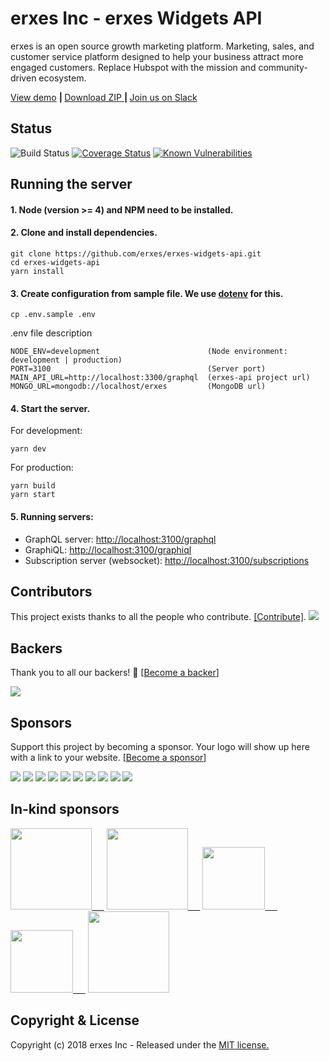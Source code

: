 # erxes Inc - erxes Widgets API

erxes is an open source growth marketing platform. Marketing, sales, and customer service platform designed to help your business attract more engaged customers. Replace Hubspot with the mission and community-driven ecosystem.

<a href="https://demohome.erxes.io/">View demo</a> <b>| </b> <a href="https://github.com/erxes/erxes-widgets-api/archive/master.zip">Download ZIP </a> <b> | </b> <a href="https://slack.erxes.io">Join us on Slack</a>

## Status  <br>

![Build Status](https://drone.erxes.io/api/badges/erxes/erxes-widgets-api/status.svg?branch=master)
[![Coverage Status](https://coveralls.io/repos/github/erxes/erxes-widgets-api/badge.svg?branch=master)](https://coveralls.io/github/erxes/erxes-widgets-api?branch=master)
[![Known Vulnerabilities](https://snyk.io/test/github/erxes/erxes-widgets-api/badge.svg)](https://snyk.io/test/github/erxes/erxes-widgets-api)

## Running the server

#### 1. Node (version >= 4) and NPM need to be installed.
#### 2. Clone and install dependencies.

```Shell
git clone https://github.com/erxes/erxes-widgets-api.git
cd erxes-widgets-api
yarn install
```

#### 3. Create configuration from sample file. We use [dotenv](https://github.com/motdotla/dotenv) for this.

```Shell
cp .env.sample .env
```

.env file description

```env
NODE_ENV=development                        (Node environment: development | production)
PORT=3100                                   (Server port)
MAIN_API_URL=http://localhost:3300/graphql  (erxes-api project url)
MONGO_URL=mongodb://localhost/erxes         (MongoDB url)
```

#### 4. Start the server.

For development:

```Shell
yarn dev
```

For production:

```Shell
yarn build
yarn start
```

#### 5. Running servers:

- GraphQL server: [http://localhost:3100/graphql](http://localhost:3100/graphql)
- GraphiQL: [http://localhost:3100/graphiql](http://localhost:3100/graphiql)
- Subscription server (websocket): [http://localhost:3100/subscriptions](http://localhost:3100/subscriptions)

## Contributors

This project exists thanks to all the people who contribute. [[Contribute]](CONTRIBUTING.md).
<a href="graphs/contributors"><img src="https://opencollective.com/erxes/contributors.svg?width=890" /></a>


## Backers

Thank you to all our backers! 🙏 [[Become a backer](https://opencollective.com/erxes#backer)]

<a href="https://opencollective.com/erxes#backers" target="_blank"><img src="https://opencollective.com/erxes/backers.svg?width=890"></a>


## Sponsors

Support this project by becoming a sponsor. Your logo will show up here with a link to your website. [[Become a sponsor](https://opencollective.com/erxes#sponsor)]

<a href="https://opencollective.com/erxes/sponsor/0/website" target="_blank"><img src="https://opencollective.com/erxes/sponsor/0/avatar.svg"></a>
<a href="https://opencollective.com/erxes/sponsor/1/website" target="_blank"><img src="https://opencollective.com/erxes/sponsor/1/avatar.svg"></a>
<a href="https://opencollective.com/erxes/sponsor/2/website" target="_blank"><img src="https://opencollective.com/erxes/sponsor/2/avatar.svg"></a>
<a href="https://opencollective.com/erxes/sponsor/3/website" target="_blank"><img src="https://opencollective.com/erxes/sponsor/3/avatar.svg"></a>
<a href="https://opencollective.com/erxes/sponsor/4/website" target="_blank"><img src="https://opencollective.com/erxes/sponsor/4/avatar.svg"></a>
<a href="https://opencollective.com/erxes/sponsor/5/website" target="_blank"><img src="https://opencollective.com/erxes/sponsor/5/avatar.svg"></a>
<a href="https://opencollective.com/erxes/sponsor/6/website" target="_blank"><img src="https://opencollective.com/erxes/sponsor/6/avatar.svg"></a>
<a href="https://opencollective.com/erxes/sponsor/7/website" target="_blank"><img src="https://opencollective.com/erxes/sponsor/7/avatar.svg"></a>
<a href="https://opencollective.com/erxes/sponsor/8/website" target="_blank"><img src="https://opencollective.com/erxes/sponsor/8/avatar.svg"></a>
<a href="https://opencollective.com/erxes/sponsor/9/website" target="_blank"><img src="https://opencollective.com/erxes/sponsor/9/avatar.svg"></a>

## In-kind sponsors

<a href="https://www.cloudflare.com/" target="_blank"><img src="https://s3.amazonaws.com/erxes/github/cloudflare.png" width="130px;" />&nbsp;&nbsp;&nbsp;&nbsp;&nbsp;</a>
<a href="https://cloud.google.com/developers/startups/" target="_blank"><img src="https://s3.amazonaws.com/erxes/github/cloud-logo.svg" width="130px;" />&nbsp;&nbsp;&nbsp;&nbsp;&nbsp;</a>
<a href="https://www.digitalocean.com/" target="_blank"><img src="https://s3.amazonaws.com/erxes/github/digitalocean.png" width="100px;" />&nbsp;&nbsp;&nbsp;&nbsp;&nbsp;</a>
<a href="https://www.transifex.com/" target="_blank"><img src="https://s3.amazonaws.com/erxes/github/transifex.png" width="100px;" />&nbsp;&nbsp;&nbsp;&nbsp;&nbsp;</a>
<a href="https://www.browserstack.com/" target="_blank"><img src="https://s3.amazonaws.com/erxes/github/browserstack.png" width="130px;" /></a>

## Copyright & License
Copyright (c) 2018 erxes Inc - Released under the [MIT license.](https://github.com/erxes/erxes/blob/develop/LICENSE.md)
